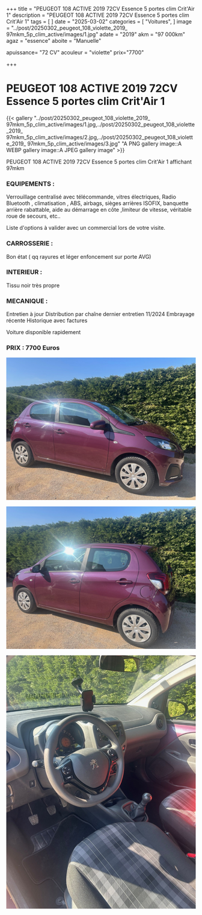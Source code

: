 +++
title = "PEUGEOT 108 ACTIVE 2019 72CV Essence 5 portes clim Crit'Air 1"
description = "PEUGEOT 108 ACTIVE 2019 72CV Essence 5 portes clim Crit'Air 1"
tags = [
]
date = "2025-03-02"
categories = [
    "Voitures",
]
image = "../post/20250302_peugeot_108_violette_2019_ 97mkm_5p_clim_active/images/1.jpg"
adate = "2019"
akm = "97 000km"
agaz = "essence"
aboite = "Manuelle"

apuissance= "72 CV"
acouleur = "violette"
prix="7700"

+++

# PEUGEOT 108 ACTIVE 2019 72CV Essence 5 portes clim Crit'Air 1

{{< gallery "../post/20250302_peugeot_108_violette_2019_ 97mkm_5p_clim_active/images/1.jpg,../post/20250302_peugeot_108_violette_2019_ 97mkm_5p_clim_active/images/2.jpg,../post/20250302_peugeot_108_violette_2019_ 97mkm_5p_clim_active/images/3.jpg" "A PNG gallery image::A WEBP gallery image::A JPEG gallery image" >}}


PEUGEOT 108 ACTIVE 2019 72CV Essence 5 portes clim Crit'Air 1 affichant 97mkm


### EQUIPEMENTS :
Verrouillage centralisé avec télécommande, vitres électriques, Radio  Bluetooth , climatisation , ABS, airbags, sièges arrières ISOFIX, banquette arrière rabattable, aide au démarrage en côte ,limiteur de vitesse, véritable roue de secours, etc..


Liste d'options à valider avec un commercial lors de votre visite.


### CARROSSERIE :
Bon état ( qq rayures et léger enfoncement sur porte AVG)


### INTERIEUR :
Tissu noir très propre

### MECANIQUE :
Entretien à jour
Distribution par chaîne
dernier entretien 11/2024
Embrayage récente
Historique avec factures


Voiture disponible rapidement


### PRIX : 7700 Euros


<!-- more -->


![](images/1.jpg)

![](images/2.jpg)

![](images/3.jpg)

